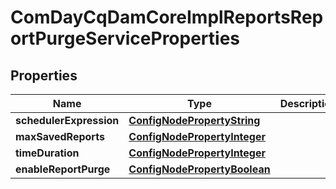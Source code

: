 

# ComDayCqDamCoreImplReportsReportPurgeServiceProperties

## Properties

Name | Type | Description | Notes
------------ | ------------- | ------------- | -------------
**schedulerExpression** | [**ConfigNodePropertyString**](ConfigNodePropertyString.md) |  |  [optional]
**maxSavedReports** | [**ConfigNodePropertyInteger**](ConfigNodePropertyInteger.md) |  |  [optional]
**timeDuration** | [**ConfigNodePropertyInteger**](ConfigNodePropertyInteger.md) |  |  [optional]
**enableReportPurge** | [**ConfigNodePropertyBoolean**](ConfigNodePropertyBoolean.md) |  |  [optional]



